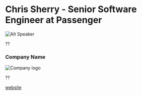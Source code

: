 # Chris Sherry - Senior Software Engineer at Passenger

![Alt Speaker]()

??


### Company Name

![Company logo]()

??

[website]()